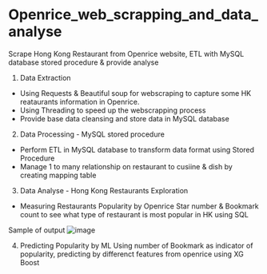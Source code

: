 # Openrice_web_scrapping_and_data_analyse

Scrape Hong Kong Restaurant from Openrice website, ETL with MySQL database stored procedure & provide analyse

1. Data Extraction
- Using Requests & Beautiful soup for webscraping to capture some HK reataurants information in Openrice.
- Using Threading to speed up the webscrapping process
- Provide base data cleansing and store data in MySQL database


2. Data Processing - MySQL stored procedure
- Perform ETL in MySQL database to transform data format using Stored Procedure
- Manage 1 to many relationship on restaurant to cusiine & dish by creating mapping table

3. Data Analyse - Hong Kong Restaurants Exploration
- Measuring Restaurants Popularity by Openrice Star number & Bookmark count to see what type of restaurant is most popular in HK using SQL

Sample of output
![image](https://user-images.githubusercontent.com/85422707/228155051-f5ed9bfe-74d5-47b6-8907-cc9b759b5272.png)


4. Predicting Popularity by ML
Using number of Bookmark as indicator of popularity, predicting by differenct features from openrice using XG Boost
